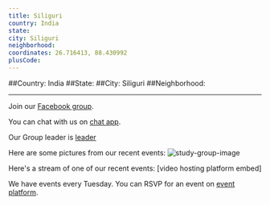 ```yaml
---
title: Siliguri
country: India
state: 
city: Siliguri
neighborhood: 
coordinates: 26.716413, 88.430992
plusCode:
---
```


##Country: India
##State: 
##City: Siliguri
##Neighborhood: 
*****
Join our [Facebook group](https://www.facebook.com/groups/free.code.camp.siliguri).

You can chat with us on [chat app]().

Our Group leader is [leader]()

Here are some pictures from our recent events:
![study-group-image]()

Here's a stream of one of our recent events:
[video hosting platform embed]

We have events every Tuesday. You can RSVP for an event on [event platform]().
